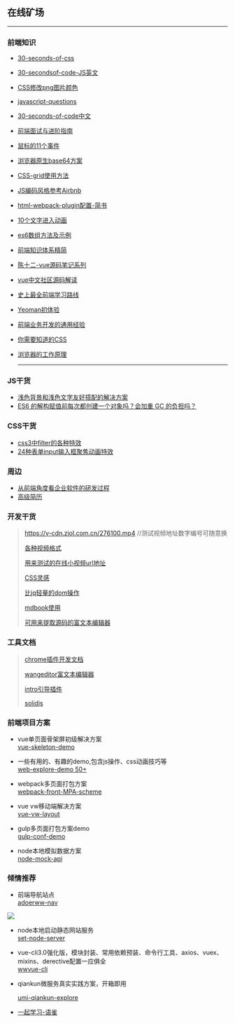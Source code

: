 ## 在线矿场

----

### 前端知识

- [30-seconds-of-css](https://30-seconds.github.io/30-seconds-of-css/)  

- [30-secondsof-code-JS英文](https://30secondsofcode.org/)  

- [CSS修改png图片颜色](https://www.jianshu.com/p/f2cc9c93dd9b)  

- [javascript-questions](https://github.com/lydiahallie/javascript-questions)

- [30-seconds-of-code中文](https://www.html.cn/30-seconds-of-code/#arraytohtmllist)

- [前端面试与进阶指南](<https://www.cxymsg.com/>)  

- [鼠标的11个事件](https://github.com/yaogengzhu/life-share#5)

- [浏览器原生base64方案](<https://www.zhangxinxu.com/wordpress/2018/08/js-base64-atob-btoa-encode-decode/>)  

- [CSS-grid使用方法](https://www.jianshu.com/p/19a6fe54a5e3)  

- [JS编码风格参考Airbnb](https://lin-123.github.io/javascript/)  

- [html-webpack-plugin配置-简书](https://www.jianshu.com/p/08a60756ffda)  

- [10个文字进入动画](http://www.jq22.com/yanshi18203)  

- [es6数组方法及示例](https://www.cnblogs.com/sqh17/p/8529401.html) 

- [前端知识体系精简](<https://www.cnblogs.com/onepixel/p/7021506.html>) 

- [陈十二-vue源码笔记系列](<https://www.yuque.com/chenshier/chuyi/fagxrq>)

- [vue中文社区源码解读](<https://vue-js.com/learn-vue/start/>)

- [史上最全前端学习路线](https://www.cnblogs.com/onesea/p/13055617.html)

- [Yeoman初体验](https://www.jianshu.com/p/038c6b91f667)

- [前端业务开发的通用经验](https://juejin.im/post/6856375724979257352)

- [你需要知道的CSS](https://lhammer.cn/You-need-to-know-css/#/)

- [浏览器的工作原理](https://www.html5rocks.com/zh/tutorials/internals/howbrowserswork/)

  ****

### JS干货

- [浅色背景和浅色文字友好搭配的解决方案]( https://css-tricks.com/nailing-the-perfect-contrast-between-light-text-and-a-background-image/ )
- [ES6 的解构赋值前每次都创建一个对象吗？会加重 GC 的负担吗？]( https://mp.weixin.qq.com/s/cZsyuo9nq4AdXQtmckuFMQ )

### CSS干货

- [css3中filter的各种特效](https://www.cnblogs.com/wangxiaosan/p/5933670.html)
- [24种表单input输入框聚焦动画特效](http://www.htmleaf.com/Demo/201604253389.html)

### 周边

- [从前端角度看企业软件的研发过程](https://github.com/xufei/blog/issues/51 )
- [高级简历](https://resume.io/resume-templates)

### 开发干货

> https://v-cdn.zjol.com.cn/276100.mp4  //测试视频地址数字编号可随意换
>
> [各种视频格式](https://www.sample-videos.com/index.php#sample-mp4-video)
>
> [用来测试的在线小视频url地址](https://blog.csdn.net/qq_17497931/article/details/80824328)
>
> [CSS灵感](https://github.com/chokcoco/CSS-Inspiration)
>
> [比jq轻量的dom操作](https://www.npmjs.com/package/dom7)
>
> [mdbook使用](https://zhuanlan.zhihu.com/p/126202965 )
>
> [可用来提取源码的富文本编辑器](http://kindeditor.net/demo.php)

### 工具文档

> [chrome插件开发文档](http://chrome.cenchy.com/getstarted.html)
>
> [wangeditor富文本编辑器](https://www.wangeditor.com/)
>
> [intro引导插件](https://introjs.com/)
>
> [solidjs](https://www.solidjs.com/docs/latest)

### 前端项目方案

- vue单页面骨架屏初级解决方案  
[vue-skeleton-demo](https://github.com/vannvan/vue-skeleton-demo)

- 一些有用的、有趣的demo,包含js操作、css动画技巧等  
  [web-explore-demo 50+](https://github.com/vannvan/web-explore-demo)

- webpack多页面打包方案   
[webpack-front-MPA-scheme](https://github.com/vannvan/webpack-front-MPA-scheme)

- vue vw移动端解决方案  
[vue-vw-layout](https://github.com/vannvan/vue-vw-layout)

- gulp多页面打包方案demo  
[gulp-conf-demo](https://github.com/vannvan/gulp-conf-scheme)

- node本地模拟数据方案  
[node-mock-api](https://github.com/vannvan/node-mock-api)


### 倾情推荐
- 前端导航站点  
[adoerww-nav](https://adoerww.netlify.app/)   

![](https://s3.ax1x.com/2020/11/12/BxCrdS.png)

- node本地启动静态网站服务  
[set-node-server](https://github.com/vannvan/set-node-server)

- vue-cli3.0强化版，模块封装、常用依赖预装、命令行工具、axios、vuex、mixins、derective配置一应俱全  
  [wwvue-cli](https://github.com/vannvan/wwvue-cli)

- qiankun微服务真实实践方案，开箱即用

  [umi-qiankun-explore](https://github.com/vannvan/umi-qiankun-explore)
  
- [一起学习-语雀](https://www.yuque.com/vannvan/)
  
  
  
  
  
  
  
  
  
  
  
  
  
  
  
  

